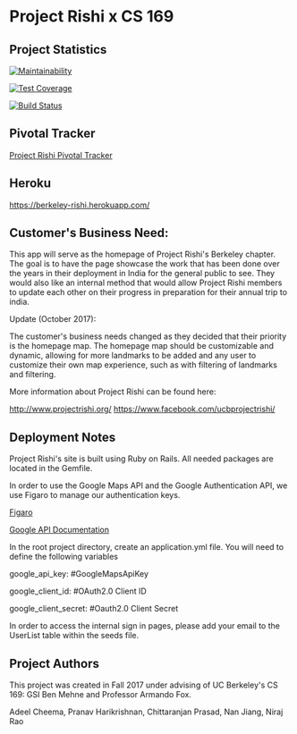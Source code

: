 # Project Rishi x CS 169


## Project Statistics
[![Maintainability](https://api.codeclimate.com/v1/badges/57cf52162801e0146fd2/maintainability)](https://codeclimate.com/github/AdeelCheema/Berkeley-Rishi/maintainability)

[![Test Coverage](https://api.codeclimate.com/v1/badges/57cf52162801e0146fd2/test_coverage)](https://codeclimate.com/github/AdeelCheema/Berkeley-Rishi/test_coverage)

[![Build Status](https://travis-ci.org/AdeelCheema/Berkeley-Rishi.svg?branch=master)](https://travis-ci.org/AdeelCheema/Berkeley-Rishi)

## Pivotal Tracker
[Project Rishi Pivotal Tracker](https://www.pivotaltracker.com/n/projects/2118222)

## Heroku

https://berkeley-rishi.herokuapp.com/

## Customer's Business Need:

This app will serve as the homepage of Project Rishi's Berkeley chapter. The goal is to have the page showcase the work that has been done over the years in their deployment in India for the general public to see. They would also like an internal method that would allow Project Rishi members to update each other on their progress in preparation for their annual trip to india. 

Update (October 2017): 

The customer's business needs changed as they decided that their priority is the homepage map. The homepage map should be customizable and dynamic, allowing for more landmarks to be added and any user to customize their own map experience, such as with filtering of landmarks and filtering. 

More information about Project Rishi can be found here:

http://www.projectrishi.org/
https://www.facebook.com/ucbprojectrishi/

## Deployment Notes

Project Rishi's site is built using Ruby on Rails. All needed packages are located in the Gemfile. 

In order to use the Google Maps API and the Google Authentication API, we use Figaro to manage our authentication keys. 

[Figaro](https://github.com/laserlemon/figaro)

[Google API Documentation](https://developers.google.com/apis-explorer/)

In the root project directory, create an application.yml file. You will need to define the following variables

google_api_key: #GoogleMapsApiKey

google_client_id: #OAuth2.0 Client ID

google_client_secret: #Oauth2.0 Client Secret


In order to access the internal sign in pages, please add your email to the UserList table within the seeds file.

## Project Authors

This project was created in Fall 2017 under advising of UC Berkeley's CS 169: GSI Ben Mehne and Professor Armando Fox. 


Adeel Cheema, Pranav Harikrishnan, Chittaranjan Prasad, Nan Jiang, Niraj Rao
